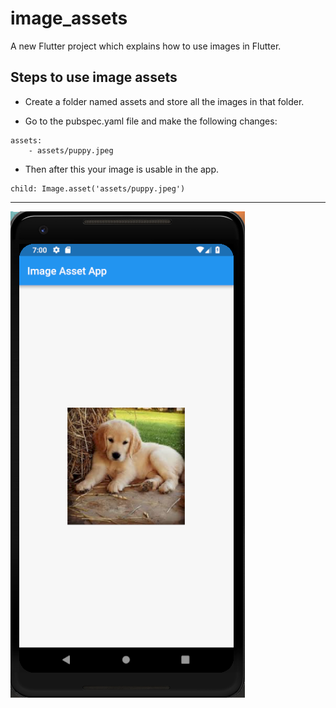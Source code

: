 # image_assets

A new Flutter project which explains how to use images in Flutter.

## Steps to use image assets

* Create a folder named assets and store all the images in that folder.

* Go to the pubspec.yaml file and make the following changes:

```
assets:
    - assets/puppy.jpeg
```

* Then after this your image is usable in the app.

```
child: Image.asset('assets/puppy.jpeg')

```
<hr>

![](./assets/screen.png)
